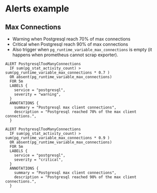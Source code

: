 # Alerts example

## Max Connections

* Warning when Postgresql reach 70% of max connections 
* Critical when Postgresql reach 90% of max connections
* Also trigger when `pg_runtime_variable_max_connections` is empty (it happens when prometheus cannot scrap exporter).

```
ALERT PostgresqlTooManyConnections
  IF sum(pg_stat_activity_count) >  sum(pg_runtime_variable_max_connections * 0.7 )
  OR absent(pg_runtime_variable_max_connections)
  FOR 5m
  LABELS {
    service = "postgresql",
    severity = "warning",
  }
  ANNOTATIONS {
    summary = "Postgresql max client connections",
    description = "Postgresql reached 70% of the max client connections.",
  }
  
ALERT PostgresqlTooManyConnections
  IF sum(pg_stat_activity_count) >  sum(pg_runtime_variable_max_connections * 0.9 )
  OR absent(pg_runtime_variable_max_connections)
  FOR 5m
  LABELS {
    service = "postgresql",
    severity = "critical",
  }
  ANNOTATIONS {
    summary = "Postgresql max client connections",
    description = "Postgresql reached 90% of the max client connections.",
  }
```
